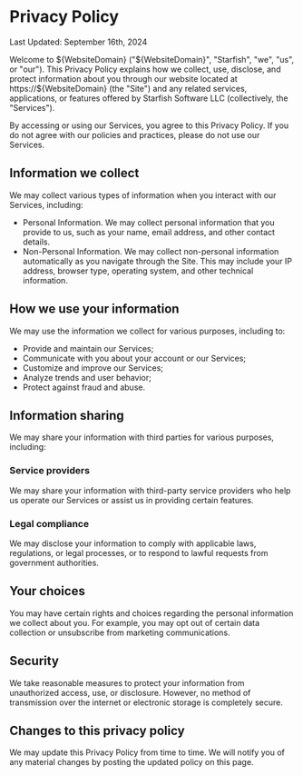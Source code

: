 # Privacy Policy

Last Updated: September 16th, 2024

Welcome to ${WebsiteDomain} ("${WebsiteDomain}", "Starfish", "we", "us", or "our"). This Privacy Policy explains how we collect, use, disclose, and protect information about you through our website located at https://${WebsiteDomain} (the "Site") and any related services, applications, or features offered by Starfish Software LLC (collectively, the "Services").

By accessing or using our Services, you agree to this Privacy Policy. If you do not agree with our policies and practices, please do not use our Services.

## Information we collect

We may collect various types of information when you interact with our Services, including:

- Personal Information. We may collect personal information that you provide to us, such as your name, email address, and other contact details.
- Non-Personal Information. We may collect non-personal information automatically as you navigate through the Site. This may include your IP address, browser type, operating system, and other technical information.

## How we use your information

We may use the information we collect for various purposes, including to:

- Provide and maintain our Services;
- Communicate with you about your account or our Services;
- Customize and improve our Services;
- Analyze trends and user behavior;
- Protect against fraud and abuse.

## Information sharing

We may share your information with third parties for various purposes, including:

### Service providers

We may share your information with third-party service providers who help us operate our Services or assist us in providing certain features.

### Legal compliance

We may disclose your information to comply with applicable laws, regulations, or legal processes, or to respond to lawful requests from government authorities.

## Your choices

You may have certain rights and choices regarding the personal information we collect about you. For example, you may opt out of certain data collection or unsubscribe from marketing communications.

## Security

We take reasonable measures to protect your information from unauthorized access, use, or disclosure. However, no method of transmission over the internet or electronic storage is completely secure.

## Changes to this privacy policy

We may update this Privacy Policy from time to time. We will notify you of any material changes by posting the updated policy on this page.
